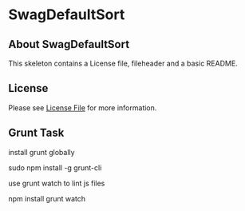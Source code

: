 # SwagDefaultSort
## About SwagDefaultSort
This skeleton contains a License file, fileheader and a basic README.

## License

Please see [License File](LICENSE) for more information.

## Grunt Task

install grunt globally

sudo npm install -g grunt-cli

use grunt watch to lint js files

npm install
grunt watch